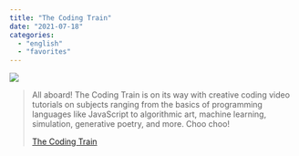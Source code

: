 ```yaml
---
title: "The Coding Train"
date: "2021-07-18"
categories: 
  - "english"
  - "favorites"
---
```


![](https://yt3.ggpht.com/ytc/AKedOLSZ-uAlzBaruq8zYelLlhIDzBpd58S6FE2ejMec-A=s176-c-k-c0x00ffffff-no-rj)

> All aboard! The Coding Train is on its way with creative coding video tutorials on subjects ranging from the basics of programming languages like JavaScript to algorithmic art, machine learning, simulation, generative poetry, and more. Choo choo!
> 
> [The Coding Train](https://www.youtube.com/c/TheCodingTrain/playlists)
